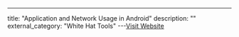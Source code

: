 ---
title: "Application and Network Usage in Android"
description: ""
external_category: "White Hat Tools"
---[Visit Website](https://www.sans.org/cyber-security-summit/archives/file/summit-archive-1528491463.pdf)

